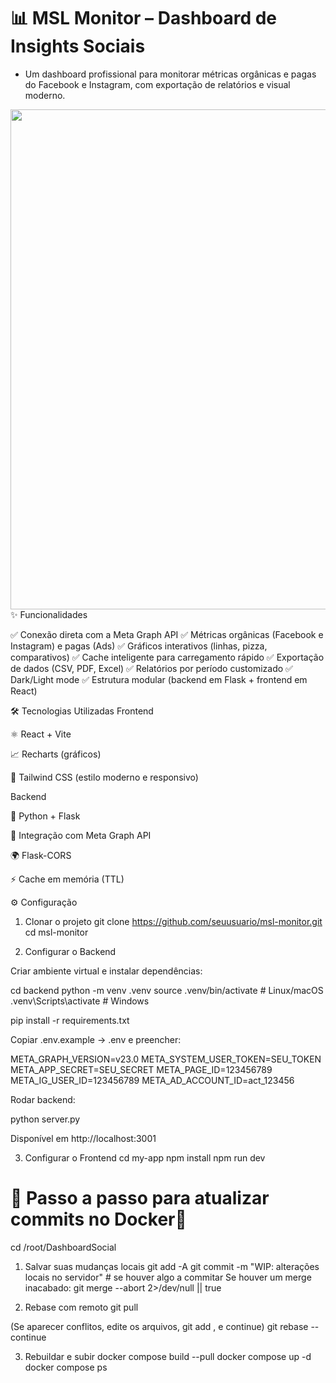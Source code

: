# 📊 MSL Monitor – Dashboard de Insights Sociais

- Um dashboard profissional para monitorar métricas orgânicas e pagas do Facebook e Instagram, com exportação de relatórios e visual moderno.

<img src="docs/screenshot-dashboard.png" width="800"/>
✨ Funcionalidades

✅ Conexão direta com a Meta Graph API
✅ Métricas orgânicas (Facebook e Instagram) e pagas (Ads)
✅ Gráficos interativos (linhas, pizza, comparativos)
✅ Cache inteligente para carregamento rápido
✅ Exportação de dados (CSV, PDF, Excel)
✅ Relatórios por período customizado
✅ Dark/Light mode
✅ Estrutura modular (backend em Flask + frontend em React)

🛠️ Tecnologias Utilizadas
Frontend

⚛️ React + Vite

📈 Recharts (gráficos)

🎨 Tailwind CSS (estilo moderno e responsivo)

Backend

🐍 Python + Flask

🔗 Integração com Meta Graph API

🌍 Flask-CORS

⚡ Cache em memória (TTL)

⚙️ Configuração
1. Clonar o projeto
git clone https://github.com/seuusuario/msl-monitor.git
cd msl-monitor

2. Configurar o Backend

Criar ambiente virtual e instalar dependências:

cd backend
python -m venv .venv
source .venv/bin/activate   # Linux/macOS
.venv\Scripts\activate      # Windows

pip install -r requirements.txt


Copiar .env.example → .env e preencher:

META_GRAPH_VERSION=v23.0
META_SYSTEM_USER_TOKEN=SEU_TOKEN
META_APP_SECRET=SEU_SECRET
META_PAGE_ID=123456789
META_IG_USER_ID=123456789
META_AD_ACCOUNT_ID=act_123456


Rodar backend:

python server.py


Disponível em http://localhost:3001

3. Configurar o Frontend
cd my-app
npm install
npm run dev


# 🔗 Passo a passo para atualizar commits no Docker🔗 #

cd /root/DashboardSocial

 1) Salvar suas mudanças locais
git add -A
git commit -m "WIP: alterações locais no servidor"  # se houver algo a commitar
Se houver um merge inacabado:
git merge --abort 2>/dev/null || true

 2) Rebase com remoto
git pull

 (Se aparecer conflitos, edite os arquivos, git add <arquivo>, e continue)
 git rebase --continue

 3) Rebuildar e subir
docker compose build --pull
docker compose up -d
docker compose ps
